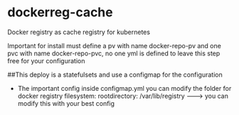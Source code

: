 # dockerreg-cache
Docker registry as cache registry for kubernetes

Important for install must define a pv with name docker-repo-pv and one pvc with name docker-repo-pvc, no one yml is defined to leave this step free for your configuration

##This deploy is a statefulsets and use a configmap for the configuration 

* The important config
inside configmap.yml you can modify the folder for docker registry 
filesystem:
        rootdirectory: /var/lib/registry ---> you can modify this with your best config
